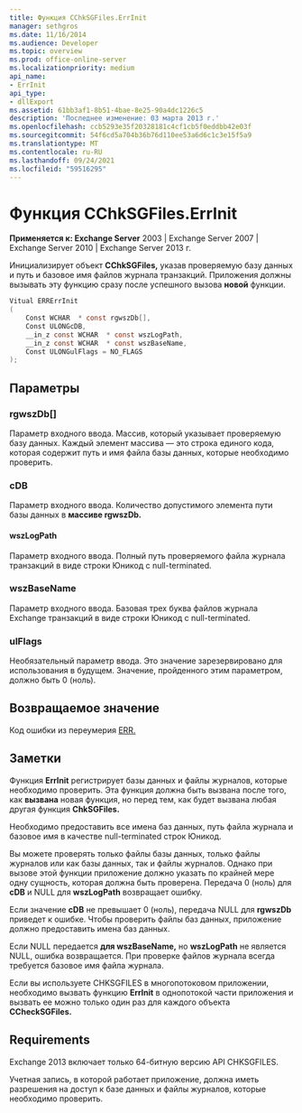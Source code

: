 ```yaml
---
title: Функция CChkSGFiles.ErrInit
manager: sethgros
ms.date: 11/16/2014
ms.audience: Developer
ms.topic: overview
ms.prod: office-online-server
ms.localizationpriority: medium
api_name:
- ErrInit
api_type:
- dllExport
ms.assetid: 61bb3af1-8b51-4bae-8e25-90a4dc1226c5
description: 'Последнее изменение: 03 марта 2013 г.'
ms.openlocfilehash: ccb5293e35f20328181c4cf1cb5f0eddbb42e03f
ms.sourcegitcommit: 54f6cd5a704b36b76d110ee53a6d6c1c3e15f5a9
ms.translationtype: MT
ms.contentlocale: ru-RU
ms.lasthandoff: 09/24/2021
ms.locfileid: "59516295"
---
```

# <a name="cchksgfileserrinit-function"></a>Функция CChkSGFiles.ErrInit
  
**Применяется к: Exchange Server** 2003 | Exchange Server 2007 | Exchange Server 2010 | Exchange Server 2013 г.
  
Инициализирует объект **CChkSGFiles,** указав проверяемую базу данных и путь и базовое имя файлов журнала транзакций. Приложения должны вызывать эту функцию сразу после успешного вызова **новой** функции. 
  
```cs
Vitual ERRErrInit  
(
    Const WCHAR  * const rgwszDb[],
    Const ULONGcDB,
    __in_z const WCHAR  * const wszLogPath,
    __in_z const WCHAR  * const wszBaseName,
    Const ULONGulFlags = NO_FLAGS
);

```

## <a name="parameters"></a>Параметры

### <a name="rgwszdb"></a>rgwszDb[]
  
Параметр входного ввода. Массив, который указывает проверяемую базу данных. Каждый элемент массива — это строка единого кода, которая содержит путь и имя файла базы данных, которые необходимо проверить.
    
### <a name="cdb"></a>cDB
  
Параметр входного ввода. Количество допустимого элемента пути базы данных в **массиве rgwszDb.** 
    
#### <a name="wszlogpath"></a>wszLogPath
  
Параметр входного ввода. Полный путь проверяемого файла журнала транзакций в виде строки Юникод с null-terminated.
    
### <a name="wszbasename"></a>wszBaseName
  
Параметр входного ввода. Базовая трех буква файлов журнала Exchange транзакций в виде строки Юникод с null-terminated.
    
### <a name="ulflags"></a>ulFlags
  
Необязательный параметр ввода. Это значение зарезервировано для использования в будущем. Значение, пройденного этим параметром, должно быть 0 (ноль).
    
## <a name="return-value"></a>Возвращаемое значение

Код ошибки из переумерия [ERR.](cchksgfiles-err-enumeration.md) 
  
## <a name="remarks"></a>Заметки

Функция **ErrInit** регистрирует базы данных и файлы журналов, которые необходимо проверить. Эта функция должна быть вызвана после того, как **вызвана** новая функция, но перед тем, как будет вызвана любая другая функция **ChkSGFiles.** 
  
Необходимо предоставить все имена баз данных, путь файла журнала и базовое имя в качестве null-terminated строк Юникод.
  
Вы можете проверять только файлы базы данных, только файлы журналов или как базы данных, так и файлы журналов. Однако при вызове этой функции приложение должно указать по крайней мере одну сущность, которая должна быть проверена. Передача 0 (ноль) для  **cDB**  и NULL для  **wszLogPath**  возвращает ошибку. 
  
Если значение  **cDB**  не превышает 0 (ноль), передача NULL для  **rgwszDb**  приведет к ошибке. Чтобы проверить файлы баз данных, приложение должно предоставить имена баз данных. 
  
Если NULL передается  **для wszBaseName,**  но  **wszLogPath**  не является NULL, ошибка возвращается. При проверке файлов журнала всегда требуется базовое имя файла журнала. 
  
Если вы используете CHKSGFILES в многопотоковом приложении, необходимо вызвать функцию **ErrInit** в однопотокой части приложения и вызвать ее можно только один раз для каждого объекта **CCheckSGFiles.** 
  
## <a name="requirements"></a>Requirements

Exchange 2013 включает только 64-битную версию API CHKSGFILES.
  
Учетная запись, в которой работает приложение, должна иметь разрешения на доступ к базе данных и файлы журналов, которые необходимо проверить.
  

